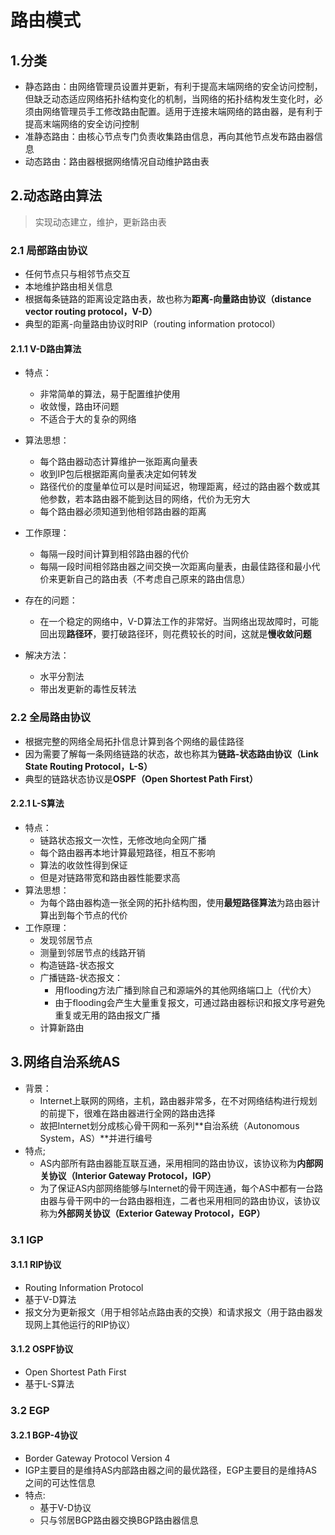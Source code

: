 # 路由模式



## 1.分类

* 静态路由：由网络管理员设置并更新，有利于提高末端网络的安全访问控制，但缺乏动态适应网络拓扑结构变化的机制，当网络的拓扑结构发生变化时，必须由网络管理员手工修改路由配置。适用于连接末端网络的路由器，是有利于提高末端网络的安全访问控制
* 准静态路由：由核心节点专门负责收集路由信息，再向其他节点发布路由器信息
* 动态路由：路由器根据网络情况自动维护路由表



## 2.动态路由算法

> 实现动态建立，维护，更新路由表

### 2.1 局部路由协议

* 任何节点只与相邻节点交互
* 本地维护路由相关信息
* 根据每条链路的距离设定路由表，故也称为**距离-向量路由协议（distance vector routing protocol，V-D）**
* 典型的距离-向量路由协议时RIP（routing information protocol）

#### 2.1.1 V-D路由算法

* 特点：
  * 非常简单的算法，易于配置维护使用
  * 收敛慢，路由环问题
  * 不适合于大的复杂的网络

* 算法思想：
  * 每个路由器动态计算维护一张距离向量表
  * 收到IP包后根据距离向量表决定如何转发
  * 路径代价的度量单位可以是时间延迟，物理距离，经过的路由器个数或其他参数，若本路由器不能到达目的网络，代价为无穷大
  * 每个路由器必须知道到他相邻路由器的距离
* 工作原理：
  * 每隔一段时间计算到相邻路由器的代价
  * 每隔一段时间相邻路由器之间交换一次距离向量表，由最佳路径和最小代价来更新自己的路由表（不考虑自己原来的路由信息）
* 存在的问题：
  * 在一个稳定的网络中，V-D算法工作的非常好。当网络出现故障时，可能回出现**路径环**，要打破路径环，则花费较长的时间，这就是**慢收敛问题**
* 解决方法：
  * 水平分割法
  * 带出发更新的毒性反转法

### 2.2 全局路由协议

* 根据完整的网络全局拓扑信息计算到各个网络的最佳路径
* 因为需要了解每一条网络链路的状态，故也称其为**链路-状态路由协议（Link State Routing Protocol，L-S）**
* 典型的链路状态协议是**OSPF（Open Shortest Path First）**

#### 2.2.1 L-S算法

* 特点：
  * 链路状态报文一次性，无修改地向全网广播
  * 每个路由器再本地计算最短路径，相互不影响
  * 算法的收敛性得到保证
  * 但是对链路带宽和路由器性能要求高
* 算法思想：
  * 为每个路由器构造一张全网的拓扑结构图，使用**最短路径算法**为路由器计算出到每个节点的代价
* 工作原理：
  * 发现邻居节点
  * 测量到邻居节点的线路开销
  * 构造链路-状态报文
  * 广播链路-状态报文：
    * 用flooding方法广播到除自己和源端外的其他网络端口上（代价大）
    * 由于flooding会产生大量重复报文，可通过路由器标识和报文序号避免重复或无用的路由报文广播
  * 计算新路由



## 3.网络自治系统AS

* 背景：
  * Internet上联网的网络，主机，路由器非常多，在不对网络结构进行规划的前提下，很难在路由器进行全网的路由选择
  * 故把Internet划分成核心骨干网和一系列**自治系统（Autonomous System，AS）**并进行编号
* 特点;
  * AS内部所有路由器能互联互通，采用相同的路由协议，该协议称为**内部网关协议（Interior Gateway Protocol，IGP）**
  * 为了保证AS内部网络能够与Internet的骨干网连通，每个AS中都有一台路由器与骨干网中的一台路由器相连，二者也采用相同的路由协议，该协议称为**外部网关协议（Exterior Gateway Protocol，EGP）**

### 3.1 IGP

#### 3.1.1 RIP协议

*  Routing Information Protocol
* 基于V-D算法
* 报文分为更新报文（用于相邻站点路由表的交换）和请求报文（用于路由器发现网上其他运行的RIP协议）

#### 3.1.2 OSPF协议

* Open Shortest Path First
* 基于L-S算法



### 3.2 EGP

#### 3.2.1 BGP-4协议

* Border Gateway Protocol Version 4
* IGP主要目的是维持AS内部路由器之间的最优路径，EGP主要目的是维持AS之间的可达性信息
* 特点:
  * 基于V-D协议
  * 只与邻居BGP路由器交换BGP路由器信息


